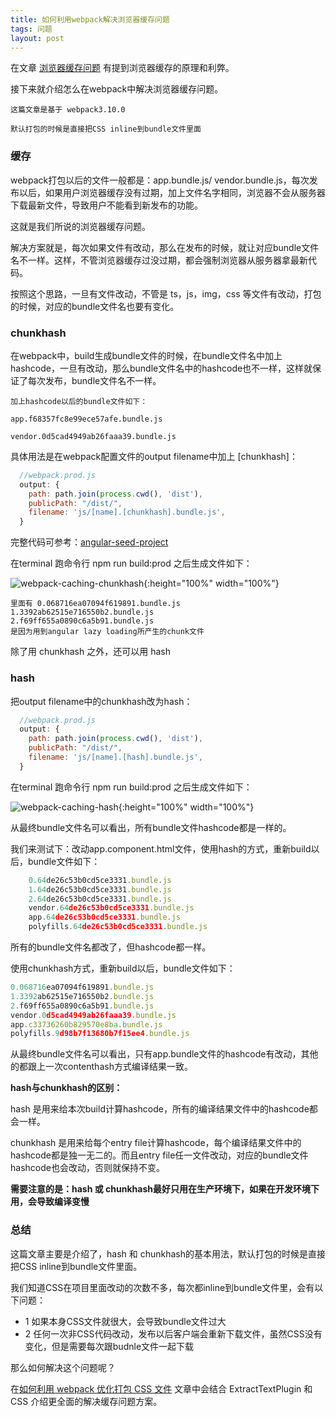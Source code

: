```yaml
---
title: 如何利用webpack解决浏览器缓存问题
tags: 问题
layout: post
---
```



在文章 [浏览器缓存问题](/2018/09/issues-cache-busting) 有提到浏览器缓存的原理和利弊。


接下来就介绍怎么在webpack中解决浏览器缓存问题。

```
这篇文章是基于 webpack3.10.0

默认打包的时候是直接把CSS inline到bundle文件里面

```

### 缓存
webpack打包以后的文件一般都是：app.bundle.js/ vendor.bundle.js，每次发布以后，如果用户浏览器缓存没有过期，加上文件名字相同，浏览器不会从服务器下载最新文件，导致用户不能看到新发布的功能。


这就是我们所说的浏览器缓存问题。


解决方案就是，每次如果文件有改动，那么在发布的时候，就让对应bundle文件名不一样。这样，不管浏览器缓存过没过期，都会强制浏览器从服务器拿最新代码。


按照这个思路，一旦有文件改动，不管是 ts，js，img，css 等文件有改动，打包的时候，对应的bundle文件名也要有变化。

### chunkhash

在webpack中，build生成bundle文件的时候，在bundle文件名中加上hashcode，一旦有改动，那么bundle文件名中的hashcode也不一样，这样就保证了每次发布，bundle文件名不一样。

```
加上hashcode以后的bundle文件如下：

app.f68357fc8e99ece57afe.bundle.js

vendor.0d5cad4949ab26faaa39.bundle.js
```

具体用法是在webpack配置文件的output filename中加上 [chunkhash]：
```js
  //webpack.prod.js
  output: {
    path: path.join(process.cwd(), 'dist'),
    publicPath: "/dist/",
    filename: 'js/[name].[chunkhash].bundle.js',
  }
```
完整代码可参考：[angular-seed-project](https://github.com/LiMeii/angular-seed-project)


在terminal 跑命令行 npm run build:prod 之后生成文件如下：

![webpack-caching-chunkhash](https://limeii.github.io/assets/images/posts/webpack/webpack-caching-chunkhash.png){:height="100%" width="100%"}

```
里面有 0.068716ea07094f619891.bundle.js
1.3392ab62515e716550b2.bundle.js
2.f69ff655a0890c6a5b91.bundle.js
是因为用到angular lazy loading所产生的chunk文件
```

除了用 chunkhash 之外，还可以用 hash

### hash

把output filename中的chunkhash改为hash：
```js
  //webpack.prod.js
  output: {
    path: path.join(process.cwd(), 'dist'),
    publicPath: "/dist/",
    filename: 'js/[name].[hash].bundle.js',
  }
```
在terminal 跑命令行 npm run build:prod 之后生成文件如下：

![webpack-caching-hash](https://limeii.github.io/assets/images/posts/webpack/webpack-caching-hash.png){:height="100%" width="100%"}

从最终bundle文件名可以看出，所有bundle文件hashcode都是一样的。


我们来测试下：改动app.component.html文件，使用hash的方式，重新build以后，bundle文件如下：

```js
    0.64de26c53b0cd5ce3331.bundle.js   
    1.64de26c53b0cd5ce3331.bundle.js   
    2.64de26c53b0cd5ce3331.bundle.js   
    vendor.64de26c53b0cd5ce3331.bundle.js  
    app.64de26c53b0cd5ce3331.bundle.js  
    polyfills.64de26c53b0cd5ce3331.bundle.js  
```
所有的bundle文件名都改了，但hashcode都一样。



使用chunkhash方式，重新build以后，bundle文件如下：

```js
0.068716ea07094f619891.bundle.js
1.3392ab62515e716550b2.bundle.js
2.f69ff655a0890c6a5b91.bundle.js
vendor.0d5cad4949ab26faaa39.bundle.js 
app.c33736260b829570e8ba.bundle.js 
polyfills.9d98b7f13680b7f15ee4.bundle.js 
```
从最终bundle文件名可以看出，只有app.bundle文件的hashcode有改动，其他的都跟上一次contenthash方式编译结果一致。

**hash与chunkhash的区别：**


hash 是用来给本次build计算hashcode，所有的编译结果文件中的hashcode都会一样。


chunkhash 是用来给每个entry file计算hashcode，每个编译结果文件中的hashcode都是独一无二的。而且entry file任一文件改动，对应的bundle文件hashcode也会改动，否则就保持不变。


**需要注意的是：hash 或 chunkhash最好只用在生产环境下，如果在开发环境下用，会导致编译变慢**


### 总结
这篇文章主要是介绍了，hash 和 chunkhash的基本用法，默认打包的时候是直接把CSS inline到bundle文件里面。


我们知道CSS在项目里面改动的次数不多，每次都inline到bundle文件里，会有以下问题：

- 1 如果本身CSS文件就很大，会导致bundle文件过大
- 2 任何一次非CSS代码改动，发布以后客户端会重新下载文件，虽然CSS没有变化，但是需要每次跟budnle文件一起下载


那么如何解决这个问题呢？


在[如何利用 webpack 优化打包 CSS 文件](/2018/10/webpack-css-extract) 文章中会结合 ExtractTextPlugin 和 CSS 介绍更全面的解决缓存问题方案。